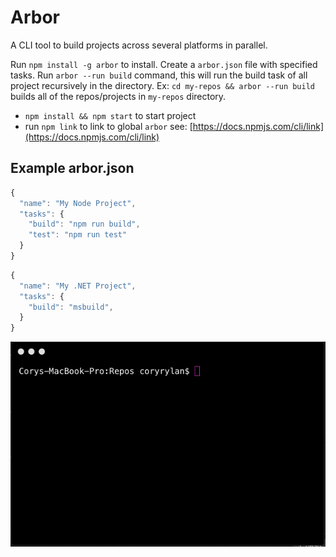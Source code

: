 # Arbor
A CLI tool to build projects across several platforms in parallel.

Run `npm install -g arbor` to install. Create a `arbor.json` file with specified tasks. 
Run `arbor --run build` command, this will run the build task of all project recursively in the directory.
Ex: `cd my-repos && arbor --run build` builds all of the repos/projects in `my-repos` directory.

- `npm install && npm start` to start project 
- run `npm link` to link to global `arbor` see: [https://docs.npmjs.com/cli/link](https://docs.npmjs.com/cli/link)

## Example arbor.json
``` javascript
{
  "name": "My Node Project",
  "tasks": {
    "build": "npm run build",
    "test": "npm run test"
  }
}
```

``` javascript
{
  "name": "My .NET Project",
  "tasks": {
    "build": "msbuild",
  }
}
```

![CLI](arbor.gif)